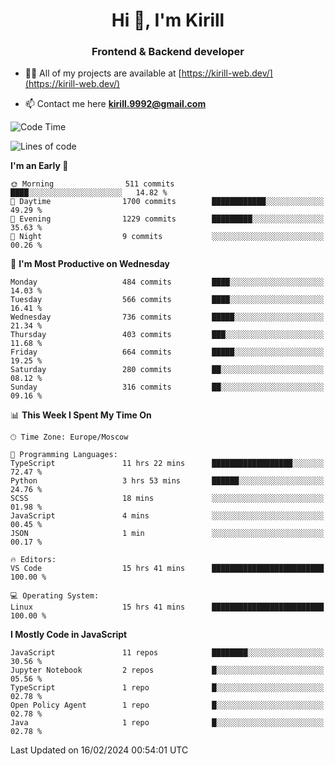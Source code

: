 <h1 align="center">Hi 👋, I'm Kirill</h1>
<h3 align="center">Frontend & Backend developer</h3>

- 👨‍💻 All of my projects are available at [https://kirill-web.dev/](https://kirill-web.dev/)

- 📫 Contact me here **kirill.9992@gmail.com**











<!--START_SECTION:waka-->
![Code Time](http://img.shields.io/badge/Code%20Time-1%2C658%20hrs%2031%20mins-blue)

![Lines of code](https://img.shields.io/badge/From%20Hello%20World%20I%27ve%20Written-4.2%20million%20lines%20of%20code-blue)

**I'm an Early 🐤** 

```text
🌞 Morning                511 commits         ████░░░░░░░░░░░░░░░░░░░░░   14.82 % 
🌆 Daytime                1700 commits        ████████████░░░░░░░░░░░░░   49.29 % 
🌃 Evening                1229 commits        █████████░░░░░░░░░░░░░░░░   35.63 % 
🌙 Night                  9 commits           ░░░░░░░░░░░░░░░░░░░░░░░░░   00.26 % 
```
📅 **I'm Most Productive on Wednesday** 

```text
Monday                   484 commits         ████░░░░░░░░░░░░░░░░░░░░░   14.03 % 
Tuesday                  566 commits         ████░░░░░░░░░░░░░░░░░░░░░   16.41 % 
Wednesday                736 commits         █████░░░░░░░░░░░░░░░░░░░░   21.34 % 
Thursday                 403 commits         ███░░░░░░░░░░░░░░░░░░░░░░   11.68 % 
Friday                   664 commits         █████░░░░░░░░░░░░░░░░░░░░   19.25 % 
Saturday                 280 commits         ██░░░░░░░░░░░░░░░░░░░░░░░   08.12 % 
Sunday                   316 commits         ██░░░░░░░░░░░░░░░░░░░░░░░   09.16 % 
```


📊 **This Week I Spent My Time On** 

```text
🕑︎ Time Zone: Europe/Moscow

💬 Programming Languages: 
TypeScript               11 hrs 22 mins      ██████████████████░░░░░░░   72.47 % 
Python                   3 hrs 53 mins       ██████░░░░░░░░░░░░░░░░░░░   24.76 % 
SCSS                     18 mins             ░░░░░░░░░░░░░░░░░░░░░░░░░   01.98 % 
JavaScript               4 mins              ░░░░░░░░░░░░░░░░░░░░░░░░░   00.45 % 
JSON                     1 min               ░░░░░░░░░░░░░░░░░░░░░░░░░   00.17 % 

🔥 Editors: 
VS Code                  15 hrs 41 mins      █████████████████████████   100.00 % 

💻 Operating System: 
Linux                    15 hrs 41 mins      █████████████████████████   100.00 % 
```

**I Mostly Code in JavaScript** 

```text
JavaScript               11 repos            ████████░░░░░░░░░░░░░░░░░   30.56 % 
Jupyter Notebook         2 repos             █░░░░░░░░░░░░░░░░░░░░░░░░   05.56 % 
TypeScript               1 repo              █░░░░░░░░░░░░░░░░░░░░░░░░   02.78 % 
Open Policy Agent        1 repo              █░░░░░░░░░░░░░░░░░░░░░░░░   02.78 % 
Java                     1 repo              █░░░░░░░░░░░░░░░░░░░░░░░░   02.78 % 
```




 Last Updated on 16/02/2024 00:54:01 UTC
<!--END_SECTION:waka-->
